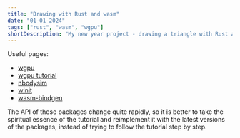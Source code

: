 ```yaml
---
title: "Drawing with Rust and wasm"
date: "01-01-2024"
tags: ["rust", "wasm", "wgpu"]
shortDescription: "My new year project - drawing a triangle with Rust and wasm"
---
```


Useful pages:
- [wgpu](https://docs.rs/wgpu/latest/wgpu/)
- [wgpu tutorial](https://sotrh.github.io/learn-wgpu/#what-is-wgpu)
- [nbodysim](https://github.com/simbleau/nbody-wasm-sim)
- [winit](https://github.com/rust-windowing/winit)
- [wasm-bindgen](https://rustwasm.github.io/docs/wasm-bindgen/)

The API of these packages change quite rapidly, so it is better to take the spiritual essence of the tutorial and reimplement it with the latest versions of the packages, instead of trying to follow the tutorial step by step.